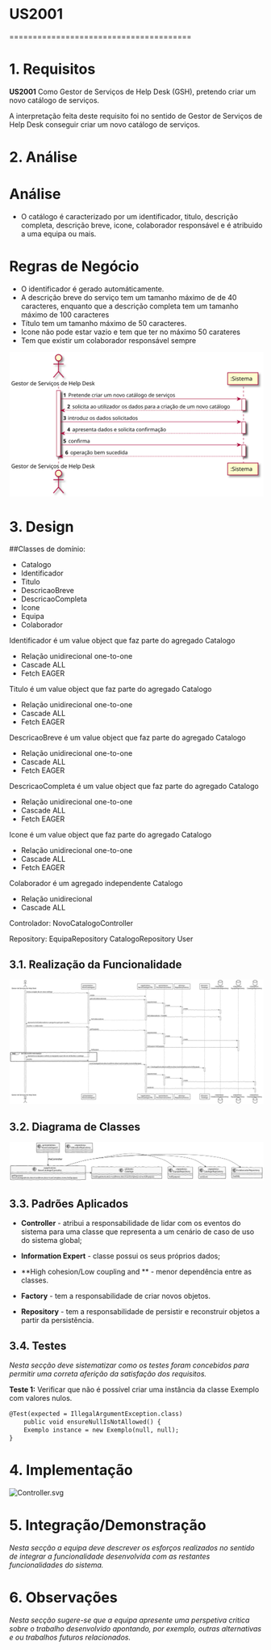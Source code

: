 # US2001
=======================================


# 1. Requisitos

**US2001** Como Gestor de Serviços de Help Desk (GSH), pretendo criar um novo catálogo de serviços.

A interpretação feita deste requisito foi no sentido de Gestor de Serviços de Help Desk conseguir criar um novo catálogo de serviços.

# 2. Análise

# Análise

* O catálogo é caracterizado por um identificador, titulo, descrição completa, descrição breve, icone, colaborador responsável e é atribuido a uma equipa ou mais.

# Regras de Negócio

* O identificador é gerado automáticamente.
* A descrição breve do serviço tem um tamanho máximo de de 40 caracteres, enquanto que a descrição completa tem um tamanho máximo de 100 caracteres
* Título tem um tamanho máximo de 50 caracteres.
* Icone não pode estar vazio e tem que ter no máximo 50 carateres
* Tem que existir um colaborador responsável sempre


![SSD.svg](SSD.svg)


# 3. Design

##Classes de domínio:

* Catalogo
* Identificador
* Titulo
* DescricaoBreve
* DescricaoCompleta
* Icone
* Equipa
* Colaborador

Identificador é um value object que faz parte do agregado Catalogo

* Relação unidirecional one-to-one
* Cascade ALL
* Fetch EAGER

Titulo é um value object que faz parte do agregado Catalogo

* Relação unidirecional one-to-one
* Cascade ALL
* Fetch EAGER

DescricaoBreve é um value object que faz parte do agregado Catalogo

* Relação unidirecional one-to-one
* Cascade ALL
* Fetch EAGER

DescricaoCompleta é um value object que faz parte do agregado Catalogo

* Relação unidirecional one-to-one
* Cascade ALL
* Fetch EAGER

Icone é um value object que faz parte do agregado Catalogo

* Relação unidirecional one-to-one
* Cascade ALL
* Fetch EAGER

Colaborador é um agregado independente Catalogo

* Relação unidirecional 
* Cascade ALL

Controlador: NovoCatalogoController

Repository: EquipaRepository
	    CatalogoRepository
	    User

## 3.1. Realização da Funcionalidade

![SD.svg](SD.svg)

## 3.2. Diagrama de Classes

![CD.svg](CD.svg)

## 3.3. Padrões Aplicados


* **Controller** - atribui a responsabilidade de lidar com os eventos do sistema para uma classe que representa a um cenário de caso de uso do sistema global;

* **Information Expert** - classe possui os seus próprios dados;

* **High cohesion/Low coupling and ** - menor dependência entre as classes.

* **Factory** - tem a responsabilidade de criar novos objetos.

* **Repository** - tem a responsabilidade de persistir e reconstruir objetos a partir da persistência.


## 3.4. Testes 
*Nesta secção deve sistematizar como os testes foram concebidos para permitir uma correta aferição da satisfação dos requisitos.*

**Teste 1:** Verificar que não é possível criar uma instância da classe Exemplo com valores nulos.

	@Test(expected = IllegalArgumentException.class)
		public void ensureNullIsNotAllowed() {
		Exemplo instance = new Exemplo(null, null);
	}

# 4. Implementação

![Controller.svg](Controller.svg)

# 5. Integração/Demonstração

*Nesta secção a equipa deve descrever os esforços realizados no sentido de integrar a funcionalidade desenvolvida com as restantes funcionalidades do sistema.*

# 6. Observações

*Nesta secção sugere-se que a equipa apresente uma perspetiva critica sobre o trabalho desenvolvido apontando, por exemplo, outras alternativas e ou trabalhos futuros relacionados.*

